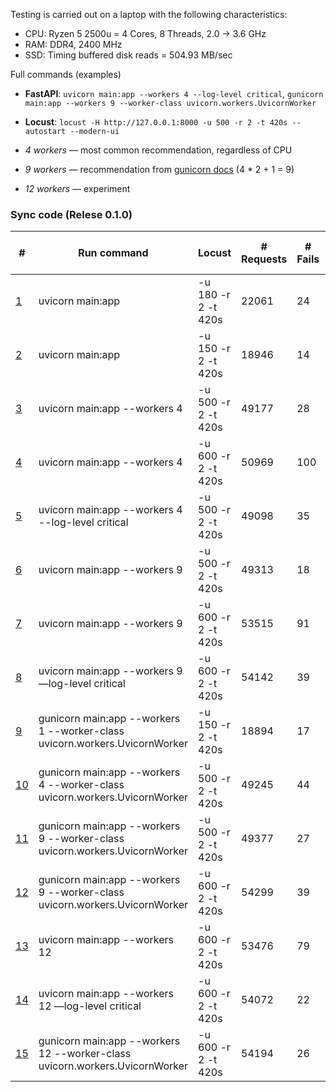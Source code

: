 Testing is carried out on a laptop with the following characteristics:
- CPU: Ryzen 5 2500u = 4 Cores, 8 Threads, 2.0 -> 3.6 GHz
- RAM: DDR4, 2400 MHz
- SSD: Timing buffered disk reads = 504.93 MB/sec


Full commands (examples)
- **FastAPI**: `uvicorn main:app --workers 4 --log-level critical`, `gunicorn main:app --workers 9 --worker-class uvicorn.workers.UvicornWorker`
- **Locust**: `locust -H http://127.0.0.1:8000 -u 500 -r 2 -t 420s --autostart --modern-ui`


- *4 workers* — most common recommendation, regardless of CPU
- *9 workers* — recommendation from [gunicorn docs](https://docs.gunicorn.org/en/latest/design.html#how-many-workers)
  (4 * 2 + 1 = 9)
- *12 workers* — experiment


### Sync code (Relese 0.1.0)

| **#**                                                                   | **Run command**                                                             | **Locust**          | **# Requests** | **# Fails** | **Median (ms)** | **90%ile (ms)** | **99%ile (ms)** | **Average (ms)** | **Min (ms)** | **Max (ms)** | **Average size (bytes)** | **Current RPS** | **Current Failures/s** |
|-------------------------------------------------------------------------| --------------------------------------------------------------------------- | ------------------- | -------------- | ----------- | --------------- | --------------- | --------------- | ---------------- | ------------ | ------------ | ------------------------ | --------------- | ---------------------- |
| [1](/relohelper/fastapi/tests/locust/reports/sync_code/report_1.html)   | uvicorn main:app                                                            | -u 180 -r 2 -t 420s | 22061          | 24          | 74              | 200             | 340             | 96.7             | 2            | 565          | 9809.42                  | 58.6            | 0.1                    |
| [2](/relohelper/fastapi/tests/locust/reports/sync_code/report_2.html)   | uvicorn main:app                                                            | -u 150 -r 2 -t 420s | 18946          | 14          | 47              | 120             | 290             | 62.62            | 2            | 462          | 9766.72                  | 49.5            | 0                      |
| [3](/relohelper/fastapi/tests/locust/reports/sync_code/report_3.html)   | uvicorn main:app --workers 4                                                | -u 500 -r 2 -t 420s | 49177          | 28          | 33              | 85              | 310             | 46.87            | 2            | 636          | 9771.8                   | 163             | 0                      |
| [4](/relohelper/fastapi/tests/locust/reports/sync_code/report_4.html)   | uvicorn main:app --workers 4                                                | -u 600 -r 2 -t 420s | 50969          | 100         | 64              | 730             | 1400            | 233.56           | 2            | 4026         | 9737.25                  | 168.2           | 1.1                    |
| [5](/relohelper/fastapi/tests/locust/reports/sync_code/report_5.html)   | uvicorn main:app --workers 4 --log-level critical                           | -u 500 -r 2 -t 420s | 49098          | 35          | 31              | 78              | 300             | 44.06            | 2            | 468          | 9809.99                  | 163.3           | 0.1                    |
| [6](/relohelper/fastapi/tests/locust/reports/sync_code/report_6.html)   | uvicorn main:app --workers 9                                                | -u 500 -r 2 -t 420s | 49313          | 18          | 28              | 56              | 290             | 36.44            | 2            | 498          | 9735.94                  | 164.3           | 0                      |
| [7](/relohelper/fastapi/tests/locust/reports/sync_code/report_7.html)   | uvicorn main:app --workers 9                                                | -u 600 -r 2 -t 420s | 53515          | 91          | 40              | 210             | 560             | 84.52            | 2            | 1046         | 9730.86                  | 188             | 1                      |
| [8](/relohelper/fastapi/tests/locust/reports/sync_code/report_8.html)   | uvicorn main:app --workers 9 —log-level critical                            | -u 600 -r 2 -t 420s | 54142          | 39          | 29              | 72              | 320             | 42.23            | 1            | 596          | 9746.39                  | 199.8           | 0.1                    |
| [9](/relohelper/fastapi/tests/locust/reports/sync_code/report_9.html)   | gunicorn main:app --workers 1 --worker-class uvicorn.workers.UvicornWorker  | -u 150 -r 2 -t 420s | 18894          | 17          | 44              | 120             | 260             | 59.52            | 1            | 401          | 9841.12                  | 49.6            | 0                      |
| [10](/relohelper/fastapi/tests/locust/reports/sync_code/report_10.html) | gunicorn main:app --workers 4 --worker-class uvicorn.workers.UvicornWorker  | -u 500 -r 2 -t 420s | 49245          | 44          | 33              | 84              | 320             | 47.63            | 2            | 773          | 9747.66                  | 163.5           | 0.5                    |
| [11](/relohelper/fastapi/tests/locust/reports/sync_code/report_11.html) | gunicorn main:app --workers 9 --worker-class uvicorn.workers.UvicornWorker  | -u 500 -r 2 -t 420s | 49377          | 27          | 29              | 58              | 290             | 37               | 2            | 467          | 9718.23                  | 163             | 0                      |
| [12](/relohelper/fastapi/tests/locust/reports/sync_code/report_12.html) | gunicorn main:app --workers 9 --worker-class uvicorn.workers.UvicornWorker  | -u 600 -r 2 -t 420s | 54299          | 39          | 30              | 62              | 300             | 39.04            | 2            | 453          | 9729.45                  | 199.5           | 0.1                    |
| [13](/relohelper/fastapi/tests/locust/reports/sync_code/report_13.html) | uvicorn main:app --workers 12                                               | -u 600 -r 2 -t 420s | 53476          | 79          | 38              | 180             | 520             | 76.51            | 2            | 1275         | 9740.91                  | 194.1           | 0.8                    |
| [14](/relohelper/fastapi/tests/locust/reports/sync_code/report_14.html) | uvicorn main:app --workers 12 —log-level critical                           | -u 600 -r 2 -t 420s | 54072          | 22          | 29              | 71              | 320             | 41.38            | 2            | 503          | 9706.6                   | 192.6           | 0                      |
| [15](/relohelper/fastapi/tests/locust/reports/sync_code/report_15.html) | gunicorn main:app --workers 12 --worker-class uvicorn.workers.UvicornWorker | -u 600 -r 2 -t 420s | 54194          | 26          | 30              | 59              | 300             | 38.12            | 2            | 485          | 9715.03                  | 195.8           | 0.1                    |




